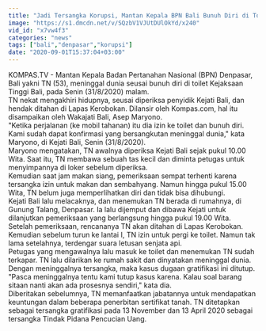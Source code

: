 ```yaml
---
title: "Jadi Tersangka Korupsi, Mantan Kepala BPN Bali Bunuh Diri di Toilet Kejaksaan"
image: "https://s1.dmcdn.net/v/SQzbV1VJUtDUlOkYd/x240"
vid_id: "x7vw4f3"
categories: "news"
tags: ["bali","denpasar","korupsi"]
date: "2020-09-01T15:37:04+03:00"
---
```

KOMPAS.TV - Mantan Kepala Badan Pertanahan Nasional (BPN) Denpasar, Bali yakni TN (53), meninggal dunia seusai bunuh diri di toilet Kejaksaan Tinggi Bali, pada Senin (31/8/2020) malam.   <br>TN nekat mengakhiri hidupnya, seusai diperiksa penyidik Kejati Bali, dan hendak ditahan di Lapas Kerobokan.  Dilansir oleh Kompas.com, hal itu disampaikan oleh Wakajati Bali, Asep Maryono.   <br>&quot;Ketika perjalanan (ke mobil tahanan) itu dia izin ke toilet dan bunuh diri. Kami sudah dapat konfirmasi yang bersangkutan meninggal dunia,&quot; kata Maryono, di Kejati Bali, Senin (31/8/2020).    <br>Maryono mengatakan, TN awalnya diperiksa Kejati Bali sejak pukul 10.00 Wita. Saat itu, TN membawa sebuah tas kecil dan diminta petugas untuk menyimpannya di loker sebelum diperiksa.    <br>Kemudian saat jam makan siang, pemeriksaan sempat terhenti karena tersangka izin untuk makan dan sembahyang.  Namun hingga pukul 15.00 Wita, TN belum juga memperlihatkan diri dan tidak bisa dihubungi.   <br>Kejati Bali lalu melacaknya, dan menemukan TN berada di rumahnya, di Gunung Talang, Denpasar. Ia lalu dijemput dan dibawa Kejati untuk dilanjutkan pemeriksaan yang berlangsung hingga pukul 19.00 Wita.    <br>Setelah pemeriksaan, rencananya TN akan ditahan di Lapas Kerobokan. Kemudian sebelum turun ke lantai I, TN izin untuk pergi ke toilet.  Namun tak lama setelahnya, terdengar suara letusan senjata api.    <br>Petugas yang mengawalnya lalu masuk ke toilet dan menemukan TN sudah terkapar.  TN lalu dilarikan ke rumah sakit dan dinyatakan meninggal dunia.    <br>Dengan meninggalnya tersangka, maka kasus dugaan gratifikasi ini ditutup.    <br>&quot;Pasca meninggalnya tentu kami tutup kasus karena. Kalau soal barang sitaan nanti akan ada prosesnya sendiri,&quot; kata dia.   <br>Diberitakan sebelumnya, TN memanfaatkan jabatannya untuk mendapatkan keuntungan dalam beberapa penerbitan sertifikat tanah. TN ditetapkan sebagai tersangka gratifikasi pada 13 November dan 13 April 2020 sebagai tersangka Tindak Pidana Pencucian Uang.   <br>
